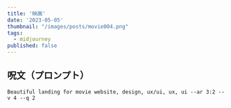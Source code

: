 ```yaml
---
title: '映画'
date: '2023-05-05'
thumbnail: "/images/posts/movie004.png"
tags:
  - midjourney
published: false
---
```


## 呪文（プロンプト）
```
Beautiful landing for movie website, design, ux/ui, ux, ui --ar 3:2 --v 4 --q 2
```